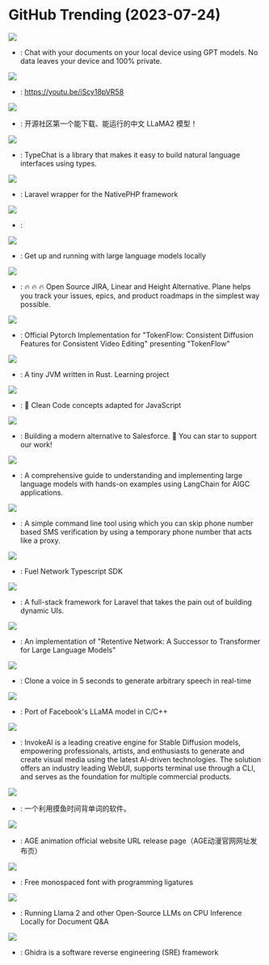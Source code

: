 # GitHub Trending (2023-07-24)

![](https://img.shields.io/badge/Python-New%20182-green?style=flat-square&logo=appveyor)
- [](https://github.comundefined): Chat with your documents on your local device using GPT models. No data leaves your device and 100% private.

![](https://img.shields.io/badge/C%23-New%20693-green?style=flat-square&logo=appveyor)
- [](https://github.comundefined): https://youtu.be/iScy18pVR58

![](https://img.shields.io/badge/Python-New%2072-green?style=flat-square&logo=appveyor)
- [](https://github.comundefined): 开源社区第一个能下载、能运行的中文 LLaMA2 模型！

![](https://img.shields.io/badge/TypeScript-New%20533-green?style=flat-square&logo=appveyor)
- [](https://github.comundefined): TypeChat is a library that makes it easy to build natural language interfaces using types.

![](https://img.shields.io/badge/PHP-New%20229-green?style=flat-square&logo=appveyor)
- [](https://github.comundefined): Laravel wrapper for the NativePHP framework

![](https://img.shields.io/badge/none-New%2074-green?style=flat-square&logo=appveyor)
- [](https://github.comundefined): 

![](https://img.shields.io/badge/C-New%20472-green?style=flat-square&logo=appveyor)
- [](https://github.comundefined): Get up and running with large language models locally

![](https://img.shields.io/badge/TypeScript-New%20417-green?style=flat-square&logo=appveyor)
- [](https://github.comundefined): 🔥 🔥 🔥 Open Source JIRA, Linear and Height Alternative. Plane helps you track your issues, epics, and product roadmaps in the simplest way possible.

![](https://img.shields.io/badge/none-New%2067-green?style=flat-square&logo=appveyor)
- [](https://github.comundefined): Official Pytorch Implementation for "TokenFlow: Consistent Diffusion Features for Consistent Video Editing" presenting "TokenFlow"

![](https://img.shields.io/badge/Rust-New%20142-green?style=flat-square&logo=appveyor)
- [](https://github.comundefined): A tiny JVM written in Rust. Learning project

![](https://img.shields.io/badge/JavaScript-New%20137-green?style=flat-square&logo=appveyor)
- [](https://github.comundefined): 🛁 Clean Code concepts adapted for JavaScript

![](https://img.shields.io/badge/TypeScript-New%20419-green?style=flat-square&logo=appveyor)
- [](https://github.comundefined): Building a modern alternative to Salesforce. 🌟 You can star to support our work!

![](https://img.shields.io/badge/Jupyter%20Notebook-New%2021-green?style=flat-square&logo=appveyor)
- [](https://github.comundefined): A comprehensive guide to understanding and implementing large language models with hands-on examples using LangChain for AIGC applications.

![](https://img.shields.io/badge/Go-New%2038-green?style=flat-square&logo=appveyor)
- [](https://github.comundefined): A simple command line tool using which you can skip phone number based SMS verification by using a temporary phone number that acts like a proxy.

![](https://img.shields.io/badge/TypeScript-New%20543-green?style=flat-square&logo=appveyor)
- [](https://github.comundefined): Fuel Network Typescript SDK

![](https://img.shields.io/badge/PHP-New%2082-green?style=flat-square&logo=appveyor)
- [](https://github.comundefined): A full-stack framework for Laravel that takes the pain out of building dynamic UIs.

![](https://img.shields.io/badge/Python-New%2084-green?style=flat-square&logo=appveyor)
- [](https://github.comundefined): An implementation of "Retentive Network: A Successor to Transformer for Large Language Models"

![](https://img.shields.io/badge/Python-New%2026-green?style=flat-square&logo=appveyor)
- [](https://github.comundefined): Clone a voice in 5 seconds to generate arbitrary speech in real-time

![](https://img.shields.io/badge/C-New%20162-green?style=flat-square&logo=appveyor)
- [](https://github.comundefined): Port of Facebook's LLaMA model in C/C++

![](https://img.shields.io/badge/Jupyter%20Notebook-New%20427-green?style=flat-square&logo=appveyor)
- [](https://github.comundefined): InvokeAI is a leading creative engine for Stable Diffusion models, empowering professionals, artists, and enthusiasts to generate and create visual media using the latest AI-driven technologies. The solution offers an industry leading WebUI, supports terminal use through a CLI, and serves as the foundation for multiple commercial products.

![](https://img.shields.io/badge/C%23-New%2087-green?style=flat-square&logo=appveyor)
- [](https://github.comundefined): 一个利用摸鱼时间背单词的软件。

![](https://img.shields.io/badge/none-New%20174-green?style=flat-square&logo=appveyor)
- [](https://github.comundefined): AGE animation official website URL release page（AGE动漫官网网址发布页）

![](https://img.shields.io/badge/Clojure-New%2066-green?style=flat-square&logo=appveyor)
- [](https://github.comundefined): Free monospaced font with programming ligatures

![](https://img.shields.io/badge/Python-New%20133-green?style=flat-square&logo=appveyor)
- [](https://github.comundefined): Running Llama 2 and other Open-Source LLMs on CPU Inference Locally for Document Q&A

![](https://img.shields.io/badge/Java-New%2017-green?style=flat-square&logo=appveyor)
- [](https://github.comundefined): Ghidra is a software reverse engineering (SRE) framework

